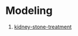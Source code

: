 # Modeling

1. [kidney-stone-treatment](https://github.com/vanessaaleung/ds-case-studies/tree/master/modeling/kidney-stone-treatment)
